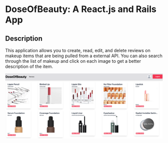 # DoseOfBeauty: A React.js and Rails App 

## Description

This application allows you to create, read, edit, and delete reviews on makeup items that are being pulled from a external API. You can also search through the list of makeup and click on each image to get a better description of the item. 

![](images/Screen%20Shot%202022-10-04%20at%202.30.16%20PM.png)

